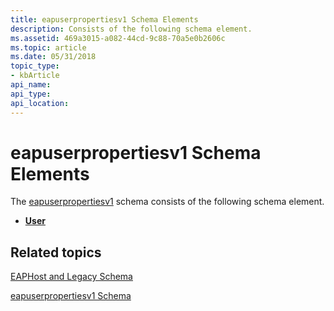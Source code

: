 ```yaml
---
title: eapuserpropertiesv1 Schema Elements
description: Consists of the following schema element.
ms.assetid: 469a3015-a082-44cd-9c88-70a5e0b2606c
ms.topic: article
ms.date: 05/31/2018
topic_type: 
- kbArticle
api_name: 
api_type: 
api_location: 
---
```


# eapuserpropertiesv1 Schema Elements

The [eapuserpropertiesv1](eapuserpropertiesv1schema-schema.md) schema consists of the following schema element.

-   [**User**](eapuserpropertiesv1schema-user-element.md)

## Related topics

<dl> <dt>

[EAPHost and Legacy Schema](eaphost-schemas.md)
</dt> <dt>

[eapuserpropertiesv1 Schema](eapuserpropertiesv1schema-schema.md)
</dt> </dl>

 

 




